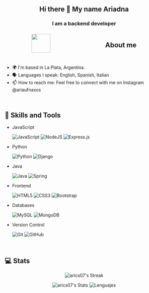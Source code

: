 <div align="center">
<h2> Hi there 👋 My name Ariadna </h1>
<h3>I am a backend developer</h2>
</div>

<div style="display: flex; justify-content: space-around; align-items:center">
<img align="left" src = "https://user-images.githubusercontent.com/63050133/156777293-72a6e681-2582-4a9d-ad92-09d1181d47c7.gif" width = 60px height=auto>
<h2 align="left" font-weight="bold">About me</h2>  
</div>
<br>

- 🌍  I'm based in La Plata, Argentina.
- :speaking_head: Languages I speak: English, Spanish, Italian
- 📫 How to reach me: Feel free to connect with me on Instagram @ariaufnaxos

<br>

## 🧰 Skills and Tools
  
  - JavaScript
 
    ![JavaScript](https://img.shields.io/badge/javascript-%23323330.svg?style=for-the-badge&logo=javascript&logoColor=%23F7DF1E) ![NodeJS ](https://img.shields.io/badge/node.js-6DA55F?style=for-the-badge&logo=node.js&logoColor=white) ![Express.js](https://img.shields.io/badge/express.js-%23404d59.svg?style=for-the-badge&logo=express&logoColor=%2361DAFB)

  - Python
  
    ![Python](https://img.shields.io/badge/python-3670A0?style=for-the-badge&logo=python&logoColor=ffdd54) ![Django](https://img.shields.io/badge/django-%23092E20.svg?style=for-the-badge&logo=django&logoColor=white)


  - Java

    ![Java](https://img.shields.io/badge/java-%23ED8B00.svg?style=for-the-badge&logo=openjdk&logoColor=white) ![Spring](https://img.shields.io/badge/spring-%236DB33F.svg?style=for-the-badge&logo=spring&logoColor=white)


  - Frontend

    ![HTML5](https://img.shields.io/badge/html5-%23E34F26.svg?style=for-the-badge&logo=html5&logoColor=white) ![CSS3](https://img.shields.io/badge/css3-%231572B6.svg?style=for-the-badge&logo=css3&logoColor=white) ![Bootstrap](https://img.shields.io/badge/bootstrap-%238511FA.svg?style=for-the-badge&logo=bootstrap&logoColor=white) 


  - Databases

    ![MySQL](https://img.shields.io/badge/mysql-4479A1.svg?style=for-the-badge&logo=mysql&logoColor=white) ![MongoDB](https://img.shields.io/badge/MongoDB-%234ea94b.svg?style=for-the-badge&logo=mongodb&logoColor=white)


  - Version Control

    ![Git](https://img.shields.io/badge/git-%23F05033.svg?style=for-the-badge&logo=git&logoColor=white) ![GitHub](https://img.shields.io/badge/github-%23121011.svg?style=for-the-badge&logo=github&logoColor=white)

</br>


## :computer: Stats

<div align="center">
  
![arics07's Streak](https://github-readme-streak-stats.herokuapp.com/?user=arics07&theme=react&hide_border=true)

![arics07's Stats](https://github-readme-stats.vercel.app/api?username=arics07&show_icons=true&theme=radical)
![Lenguajes](https://github-readme-stats.vercel.app/api/top-langs/?username=arics07&layout=compact&theme=radical)


</div>


